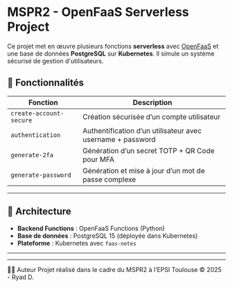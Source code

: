 # MSPR2 - OpenFaaS Serverless Project

Ce projet met en œuvre plusieurs fonctions **serverless** avec [OpenFaaS](https://www.openfaas.com/) et une base de données **PostgreSQL** sur **Kubernetes**. Il simule un système sécurisé de gestion d'utilisateurs.

## 🚀 Fonctionnalités

| Fonction                 | Description |
|--------------------------|-------------|
| `create-account-secure` | Création sécurisée d’un compte utilisateur |
| `authentication`        | Authentification d’un utilisateur avec username + password |
| `generate-2fa`          | Génération d’un secret TOTP + QR Code pour MFA |
| `generate-password`     | Génération et mise à jour d’un mot de passe complexe |

---

## 🧱 Architecture

- **Backend Functions** : OpenFaaS Functions (Python)
- **Base de données** : PostgreSQL 15 (déployée dans Kubernetes)
- **Plateforme** : Kubernetes avec `faas-netes`

---


---


🧑‍💻 Auteur
Projet réalisé dans le cadre du MSPR2 à l’EPSI Toulouse
© 2025 - Ryad D.